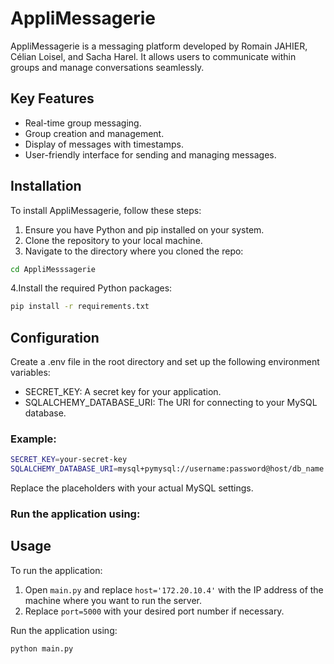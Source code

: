 # AppliMessagerie

AppliMessagerie is a messaging platform developed by Romain JAHIER, Célian Loisel, and Sacha Harel. It allows users to communicate within groups and manage conversations seamlessly.

## Key Features

- Real-time group messaging.
- Group creation and management.
- Display of messages with timestamps.
- User-friendly interface for sending and managing messages.

## Installation

To install AppliMessagerie, follow these steps:

1. Ensure you have Python and pip installed on your system.
2. Clone the repository to your local machine.
3. Navigate to the directory where you cloned the repo:

```bash
cd AppliMesssagerie
```

4.Install the required Python packages:

```bash
pip install -r requirements.txt
```

## Configuration

Create a .env file in the root directory and set up the following environment variables:
- SECRET_KEY: A secret key for your application.
- SQLALCHEMY_DATABASE_URI: The URI for connecting to your MySQL database.

### Example:

```bash
SECRET_KEY=your-secret-key
SQLALCHEMY_DATABASE_URI=mysql+pymysql://username:password@host/db_name
```

Replace the placeholders with your actual MySQL settings.

### Run the application using:
## Usage

To run the application:

1. Open `main.py` and replace `host='172.20.10.4'` with the IP address of the machine where you want to run the server.
2. Replace `port=5000` with your desired port number if necessary.

Run the application using:

```bash
python main.py
```
